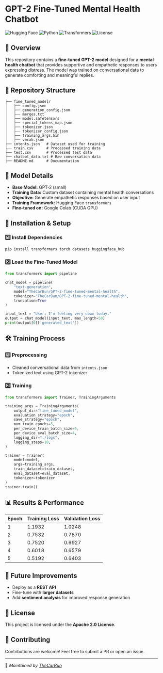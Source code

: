 # GPT-2 Fine-Tuned Mental Health Chatbot

![Hugging Face](https://img.shields.io/badge/Hugging%20Face-Model%20Hosted-orange?logo=huggingface)
![Python](https://img.shields.io/badge/Python-3.8%2B-blue?logo=python)
![Transformers](https://img.shields.io/badge/Huggingface-Transformers-yellow?logo=transformers)
![License](https://img.shields.io/github/license/TheCarBun/GPT2-mental-health)

## 🧠 Overview

This repository contains a **fine-tuned GPT-2 model** designed for a **mental health chatbot** that provides supportive and empathetic responses to users expressing distress. The model was trained on conversational data to generate comforting and meaningful replies.

## 📂 Repository Structure

```
├── fine_tuned_model/
│   ├── config.json
│   ├── generation_config.json
│   ├── merges.txt
│   ├── model.safetensors
│   ├── special_tokens_map.json
│   ├── tokenizer.json
│   ├── tokenizer_config.json
│   ├── training_args.bin
│   ├── vocab.json
├── intents.json   # Dataset used for training
├── train.csv      # Processed training data
├── test.csv       # Processed test data
├── chatbot_data.txt # Raw conversation data
├── README.md      # Documentation
```

## 🚀 Model Details

- **Base Model:** GPT-2 (small)
- **Training Data:** Custom dataset containing mental health conversations
- **Objective:** Generate empathetic responses based on user input
- **Training Framework:** Hugging Face `transformers`
- **Fine-tuned on:** Google Colab (CUDA GPU)

## 🔧 Installation & Setup

### 1️⃣ Install Dependencies

```bash
pip install transformers torch datasets huggingface_hub
```

### 2️⃣ Load the Fine-Tuned Model

```python
from transformers import pipeline

chat_model = pipeline(
    "text-generation",
    model="TheCarBun/GPT-2-fine-tuned-mental-health",
    tokenizer="TheCarBun/GPT-2-fine-tuned-mental-health",
    truncation=True
)

input_text = "User: I'm feeling very down today."
output = chat_model(input_text, max_length=50)
print(output[0]['generated_text'])
```

## 🛠 Training Process

### 1️⃣ Preprocessing

- Cleaned conversational data from `intents.json`
- Tokenized text using GPT-2 tokenizer

### 2️⃣ Training

```python
from transformers import Trainer, TrainingArguments

training_args = TrainingArguments(
    output_dir="fine_tuned_model",
    evaluation_strategy="epoch",
    save_strategy="epoch",
    num_train_epochs=5,
    per_device_train_batch_size=4,
    per_device_eval_batch_size=4,
    logging_dir="./logs",
    logging_steps=10,
)

trainer = Trainer(
    model=model,
    args=training_args,
    train_dataset=train_dataset,
    eval_dataset=eval_dataset,
    tokenizer=tokenizer
)
trainer.train()
```

## 📊 Results & Performance

| Epoch | Training Loss | Validation Loss |
| ----- | ------------- | --------------- |
| 1     | 1.1932        | 1.0248          |
| 2     | 0.7532        | 0.7870          |
| 3     | 0.7520        | 0.6927          |
| 4     | 0.6018        | 0.6579          |
| 5     | 0.5192        | 0.6403          |

## 🎯 Future Improvements

- Deploy as a **REST API**
- Fine-tune with **larger datasets**
- Add **sentiment analysis** for improved response generation

## 📜 License

This project is licensed under the **Apache 2.0 License**.

## 🙌 Contributing

Contributions are welcome! Feel free to submit a PR or open an issue.

---

📝 _Maintained by [TheCarBun](https://github.com/TheCarBun)_
